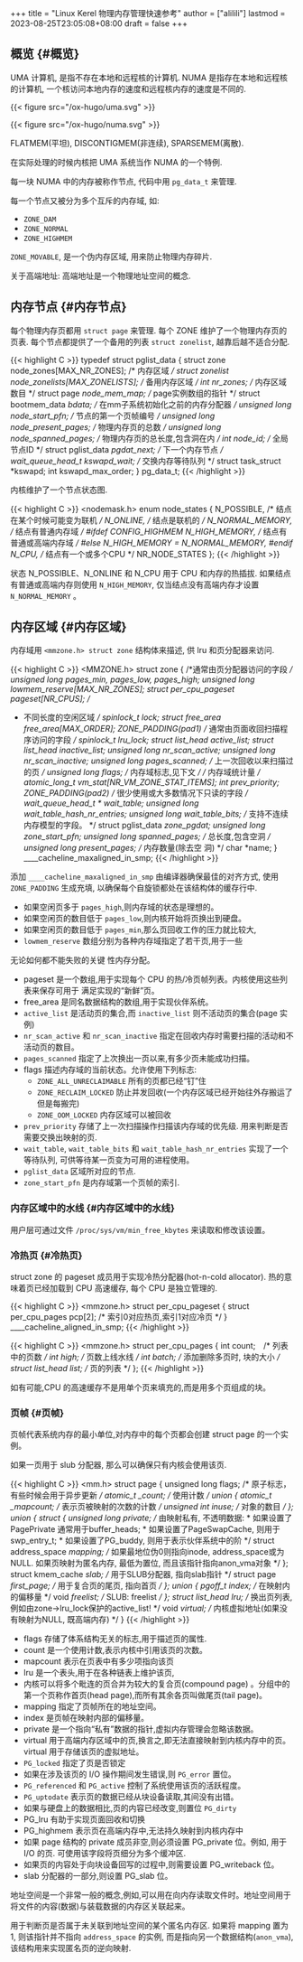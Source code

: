 +++
title = "Linux Kerel 物理内存管理快速参考"
author = ["alilili"]
lastmod = 2023-08-25T23:05:08+08:00
draft = false
+++

## 概览 {#概览}

UMA 计算机, 是指不存在本地和远程核的计算机. NUMA 是指存在本地和远程核的计算机, 一个核访问本地内存的速度和远程核内存的速度是不同的.

{{< figure src="/ox-hugo/uma.svg" >}}

{{< figure src="/ox-hugo/numa.svg" >}}

FLATMEM(平坦), DISCONTIGMEM(非连续), SPARSEMEM(离散).

在实际处理的时候内核把 UMA 系统当作 NUMA 的一个特例.

每一块 NUMA 中的内存被称作节点, 代码中用 `pg_data_t` 来管理.

每一个节点又被分为多个互斥的内存域, 如:

-   `ZONE_DAM`
-   `ZONE_NORMAL`
-   `ZONE_HIGHMEM`

`ZONE_MOVABLE`, 是一个伪内存区域, 用来防止物理内存碎片.

关于高端地址: 高端地址是一个物理地址空间的概念.


## 内存节点 {#内存节点}

每个物理内存页都用 `struct page` 来管理. 每个 ZONE 维护了一个物理内存页的页表.
每个节点都提供了一个备用的列表 `struct zonelist`, 越靠后越不适合分配.

{{< highlight C >}}
typedef struct pglist_data {
  struct zone node_zones[MAX_NR_ZONES]; /* 内存区域 */
  struct zonelist node_zonelists[MAX_ZONELISTS]; /* 备用内存区域 */
  int nr_zones; /* 内存区域数目 */
  struct page *node_mem_map; /* page实例数组的指针 */
  struct bootmem_data *bdata; /* 在mm子系统初始化之前的内存分配器 */
  unsigned long node_start_pfn; /* 节点的第一个页帧编号 */
  unsigned long node_present_pages; /* 物理内存页的总数 */
  unsigned long node_spanned_pages; /* 物理内存页的总长度,包含洞在内 */
  int node_id; /* 全局节点ID */
  struct pglist_data *pgdat_next; /* 下一个内存节点 */
  wait_queue_head_t kswapd_wait; /* 交换内存等待队列 */
  struct task_struct *kswapd;
  int kswapd_max_order;
} pg_data_t;
{{< /highlight >}}

内核维护了一个节点状态图.

{{< highlight C >}}
<nodemask.h>
enum node_states {
   N_POSSIBLE,
   /* 结点在某个时候可能变为联机 */
   N_ONLINE,
   /* 结点是联机的 */
   N_NORMAL_MEMORY,
   /* 结点有普通内存域 */
#ifdef CONFIG_HIGHMEM
   N_HIGH_MEMORY,
   /* 结点有普通或高端内存域 */
#else
   N_HIGH_MEMORY = N_NORMAL_MEMORY,
#endif
   N_CPU,
   /* 结点有一个或多个CPU */
   NR_NODE_STATES
 };
{{< /highlight >}}

状态 N_POSSIBLE、N_ONLINE 和 N_CPU 用于 CPU 和内存的热插拔.
如果结点有普通或高端内存则使用 `N_HIGH_MEMORY`, 仅当结点没有高端内存才设置 `N_NORMAL_MEMORY` 。


## 内存区域 {#内存区域}

内存域用 `<mmzone.h> struct zone` 结构体来描述, 供 lru 和页分配器来访问.

{{< highlight C >}}
<MMZONE.h>
struct zone {
  /*通常由页分配器访问的字段 */
  unsigned long
  pages_min, pages_low, pages_high;
  unsigned long
  lowmem_reserve[MAX_NR_ZONES];
  struct per_cpu_pageset pageset[NR_CPUS];
  /*
   * 不同长度的空闲区域
   */
  spinlock_t lock;
  struct free_area free_area[MAX_ORDER];
  ZONE_PADDING(_pad1_)
  /* 通常由页面收回扫描程序访问的字段 */
    spinlock_t
    lru_lock;
  struct list_head
  active_list;
  struct list_head
  inactive_list;
  unsigned long
  nr_scan_active;
  unsigned long
  nr_scan_inactive;
  unsigned long
  pages_scanned; /* 上一次回收以来扫描过的页 */
  unsigned long
  flags; /* 内存域标志,见下文 */
  /* 内存域统计量 */
  atomic_long_t
  vm_stat[NR_VM_ZONE_STAT_ITEMS];
  int prev_priority;
  ZONE_PADDING(_pad2_)
  /* 很少使用或大多数情况下只读的字段 */
    wait_queue_head_t * wait_table;
  unsigned long wait_table_hash_nr_entries;
  unsigned long wait_table_bits;
  /* 支持不连续内存模型的字段。 */
  struct pglist_data *zone_pgdat;
  unsigned long zone_start_pfn;
  unsigned long spanned_pages; /* 总长度,包含空洞 */
  unsigned long present_pages; /* 内存数量(除去空
                                  洞) */
  char *name;
} ____cacheline_maxaligned_in_smp;
{{< /highlight >}}

添加 `____cacheline_maxaligned_in_smp` 由编译器确保最佳的对齐方式, 使用　`ZONE_PADDING` 生成充填, 以确保每个自旋锁都处在该结构体的缓存行中.

-   如果空闲页多于 `pages_high`,则内存域的状态是理想的。
-   如果空闲页的数目低于 `pages_low`,则内核开始将页换出到硬盘。
-   如果空闲页的数目低于 `pages_min`,那么页回收工作的压力就比较大,
-   `lowmem_reserve` 数组分别为各种内存域指定了若干页,用于一些

无论如何都不能失败的关键 性内存分配。

-   pageset 是一个数组,用于实现每个 CPU 的热/冷页帧列表。内核使用这些列表来保存可用于 满足实现的“新鲜”页。
-   free_area 是同名数据结构的数组,用于实现伙伴系统。
-   `active_list` 是活动页的集合,而 `inactive_list` 则不活动页的集合(page 实例)
-   `nr_scan_active` 和 `nr_scan_inactive` 指定在回收内存时需要扫描的活动和不活动页的数目。
-   `pages_scanned` 指定了上次换出一页以来,有多少页未能成功扫描。
-   flags 描述内存域的当前状态。允许使用下列标志:
    -   `ZONE_ALL_UNRECLAIMABLE` 所有的页都已经“钉”住
    -   `ZONE_RECLAIM_LOCKED` 防止并发回收(一个内存区域已经开始往外存搬运了但是每搬完)
    -   `ZONE_OOM_LOCKED` 内存区域可以被回收
-   `prev_priority` 存储了上一次扫描操作扫描该内存域的优先级. 用来判断是否需要交换出映射的页.
-   `wait_table`, `wait_table_bits` 和 `wait_table_hash_nr_entries` 实现了一个等待队列, 可供等待某一页变为可用的进程使用。
-   `pglist_data` 区域所对应的节点.
-   `zone_start_pfn` 是内存域第一个页帧的索引.


### 内存区域中的水线 {#内存区域中的水线}

用户层可通过文件 `/proc/sys/vm/min_free_kbytes` 来读取和修改该设置。


### 冷热页 {#冷热页}

struct zone 的 pageset 成员用于实现冷热分配器(hot-n-cold allocator). 热的意味着页已经加载到 CPU 高速缓存, 每个 CPU 是独立管理的.

{{< highlight C >}}
<mmzone.h>
struct per_cpu_pageset {
struct per_cpu_pages pcp[2]; /* 索引0对应热页,索引1对应冷页 */
} ____cacheline_aligned_in_smp;
{{< /highlight >}}

{{< highlight C >}}
<mmzone.h>
struct per_cpu_pages {
  int count;　/* 列表中的页数 */
  int high; /* 页数上线水线 */
  int batch; /* 添加删除多页时, 块的大小 */
  struct list_head list; /* 页的列表 */
};
{{< /highlight >}}

如有可能,CPU 的高速缓存不是用单个页来填充的,而是用多个页组成的块。


### 页帧 {#页帧}

页帧代表系统内存的最小单位,对内存中的每个页都会创建 struct page 的一个实例。

如果一页用于 slub 分配器, 那么可以确保只有内核会使用该页.

{{< highlight C >}}
<mm.h>
struct page {
  unsigned long flags; /* 原子标志， 有些时候会用于异步更新 */
  atomic_t _count; /* 使用计数 */
  union {
    atomic_t _mapcount; /* 表示页被映射的次数的计数 */
    unsigned int inuse; /* 对象的数目 */
  };
  union {
    struct {
      unsigned long private; /* 由映射私有, 不透明数据:
                              * 如果设置了PagePrivate 通常用于buffer_heads;
                              * 如果设置了PageSwapCache, 则用于swp_entry_t;
                               * 如果设置了PG_buddy, 则用于表示伙伴系统中的阶
                               */
      struct address_space *mapping; /* 如果最地位伪0则指向inode, address_space或为NULL. 如果页映射为匿名内存, 最低为置位, 而且该指针指向anon_vma对象 */
    };
    struct kmem_cache *slab; /* 用于SLUB分配器, 指向slab指针 */
    struct page *first_page; /* 用于复合页的尾页, 指向首页 */
  };
  union {
    pgoff_t index; /* 在映射内的偏移量 */
    void *freelist; /* SLUB: freelist */
  };
  struct list_head lru; /* 换出页列表, 例如由zone->lru_lock保护的active_list! */
  void *virtual; /* 内核虚拟地址(如果没有映射为NULL, 既高端内存) */
}
{{< /highlight >}}

-   flags 存储了体系结构无关的标志,用于描述页的属性.
-   count 是一个使用计数,表示内核中引用该页的次数。
-   mapcount 表示在页表中有多少项指向该页
-   lru 是一个表头,用于在各种链表上维护该页,
-   内核可以将多个毗连的页合并为较大的复合页(compound page) 。分组中的第一个页称作首页(head page),而所有其余各页叫做尾页(tail page)。
-   mapping 指定了页帧所在的地址空间。
-   index 是页帧在映射内部的偏移量。
-   private 是一个指向“私有”数据的指针,虚拟内存管理会忽略该数据。
-   virtual 用于高端内存区域中的页,换言之,即无法直接映射到内核内存中的页。 virtual 用于存储该页的虚拟地址。
-   `PG_locked` 指定了页是否锁定
-   如果在涉及该页的 I/O 操作期间发生错误,则 `PG_error` 置位。
-   `PG_referenced` 和 `PG_active` 控制了系统使用该页的活跃程度。
-   `PG_uptodate` 表示页的数据已经从块设备读取,其间没有出错。
-   如果与硬盘上的数据相比,页的内容已经改变,则置位 `PG_dirty`
-   PG_lru 有助于实现页面回收和切换
-   PG_highmem 表示页在高端内存中,无法持久映射到内核内存中
-   如果 page 结构的 private 成员非空,则必须设置 PG_private 位。例如, 用于 I/O 的页. 可使用该字段将页细分为多个缓冲区.
-   如果页的内容处于向块设备回写的过程中,则需要设置 PG_writeback 位。
-   slab 分配器的一部分,则设置 PG_slab 位。

地址空间是一个非常一般的概念,例如,可以用在向内存读取文件时。地址空间用于将文件的内容(数据)与装载数据的内存区关联起来。

用于判断页是否属于未关联到地址空间的某个匿名内存区. 如果将 mapping 置为 1, 则该指针并不指向 `address_space` 的实例, 而是指向另一个数据结构(`anon_vma`), 该结构用来实现匿名页的逆向映射.
